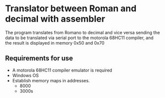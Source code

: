 # Translator between Roman and decimal with assembler

The program translates from Romano to decimal and vice versa sending the data to be translated via serial port to the motorola 68HC11 compiler, and the result is displayed in memory 0x50 and 0x70

## Requirements for use

- A motorola 68HC11 compiler emulator is required
- Windows OS
- Establish memory maps in addresses.
     * 8000
     * 3000s